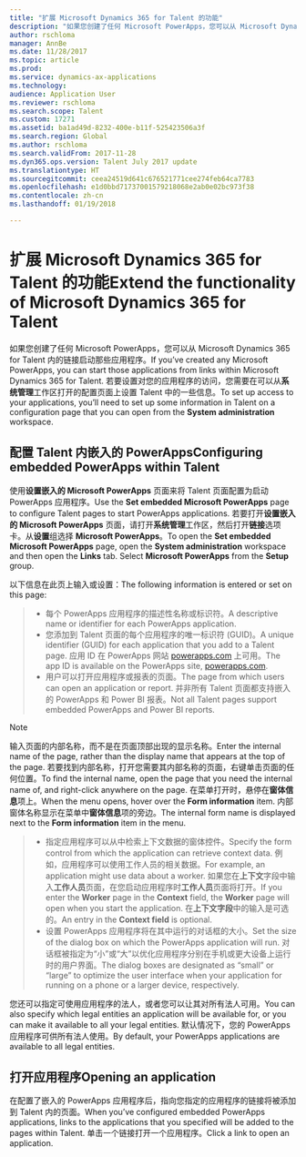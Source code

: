 ```yaml
---
title: "扩展 Microsoft Dynamics 365 for Talent 的功能"
description: "如果您创建了任何 Microsoft PowerApps，您可以从 Microsoft Dynamics 365 for Talent 内的链接启动那些应用程序。"
author: rschloma
manager: AnnBe
ms.date: 11/28/2017
ms.topic: article
ms.prod: 
ms.service: dynamics-ax-applications
ms.technology: 
audience: Application User
ms.reviewer: rschloma
ms.search.scope: Talent
ms.custom: 17271
ms.assetid: ba1ad49d-8232-400e-b11f-525423506a3f
ms.search.region: Global
ms.author: rschloma
ms.search.validFrom: 2017-11-28
ms.dyn365.ops.version: Talent July 2017 update
ms.translationtype: HT
ms.sourcegitcommit: ceea24519d641c676521771cee274feb64ca7783
ms.openlocfilehash: e1d0bbd71737001579218068e2ab0e02bc973f38
ms.contentlocale: zh-cn
ms.lasthandoff: 01/19/2018

---
```

# <a name="extend-the-functionality-of-microsoft-dynamics-365-for-talent"></a><span data-ttu-id="a86d1-103">扩展 Microsoft Dynamics 365 for Talent 的功能</span><span class="sxs-lookup"><span data-stu-id="a86d1-103">Extend the functionality of Microsoft Dynamics 365 for Talent</span></span>
<span data-ttu-id="a86d1-104">如果您创建了任何 Microsoft PowerApps，您可以从 Microsoft Dynamics 365 for Talent 内的链接启动那些应用程序。</span><span class="sxs-lookup"><span data-stu-id="a86d1-104">If you’ve created any Microsoft PowerApps, you can start those applications from links within Microsoft Dynamics 365 for Talent.</span></span> <span data-ttu-id="a86d1-105">若要设置对您的应用程序的访问，您需要在可以从**系统管理**工作区打开的配置页面上设置 Talent 中的一些信息。</span><span class="sxs-lookup"><span data-stu-id="a86d1-105">To set up access to your applications, you’ll need to set up some information in Talent on a configuration page that you can open from the **System administration** workspace.</span></span>

## <a name="configuring-embedded-powerapps-within-talent"></a><span data-ttu-id="a86d1-106">配置 Talent 内嵌入的 PowerApps</span><span class="sxs-lookup"><span data-stu-id="a86d1-106">Configuring embedded PowerApps within Talent</span></span>
<span data-ttu-id="a86d1-107">使用**设置嵌入的 Microsoft PowerApps** 页面来将 Talent 页面配置为启动 PowerApps 应用程序。</span><span class="sxs-lookup"><span data-stu-id="a86d1-107">Use the **Set embedded Microsoft PowerApps** page to configure Talent pages to start PowerApps applications.</span></span> <span data-ttu-id="a86d1-108">若要打开**设置嵌入的 Microsoft PowerApps** 页面，请打开**系统管理**工作区，然后打开**链接**选项卡。从**设置**组选择 **Microsoft PowerApps**。</span><span class="sxs-lookup"><span data-stu-id="a86d1-108">To open the **Set embedded Microsoft PowerApps** page, open the **System administration** workspace and then open the **Links** tab. Select **Microsoft PowerApps** from the **Setup** group.</span></span> 

<span data-ttu-id="a86d1-109">以下信息在此页上输入或设置：</span><span class="sxs-lookup"><span data-stu-id="a86d1-109">The following information is entered or set on this page:</span></span> 

> - <span data-ttu-id="a86d1-110">每个 PowerApps 应用程序的描述性名称或标识符。</span><span class="sxs-lookup"><span data-stu-id="a86d1-110">A descriptive name or identifier for each PowerApps application.</span></span>
> - <span data-ttu-id="a86d1-111">您添加到 Talent 页面的每个应用程序的唯一标识符 (GUID)。</span><span class="sxs-lookup"><span data-stu-id="a86d1-111">A unique identifier (GUID) for each application that you add to a Talent page.</span></span> <span data-ttu-id="a86d1-112">应用 ID 在 PowerApps 网站 [powerapps.com](http://powerapps.com/) 上可用。</span><span class="sxs-lookup"><span data-stu-id="a86d1-112">The app ID is available on the PowerApps site, [powerapps.com](http://powerapps.com/).</span></span> 
> - <span data-ttu-id="a86d1-113">用户可以打开应用程序或报表的页面。</span><span class="sxs-lookup"><span data-stu-id="a86d1-113">The page from which users can open an application or report.</span></span> <span data-ttu-id="a86d1-114">并非所有 Talent 页面都支持嵌入的 PowerApps 和 Power BI 报表。</span><span class="sxs-lookup"><span data-stu-id="a86d1-114">Not all Talent pages support embedded PowerApps and Power BI reports.</span></span> 

 > [!NOTE]
 >  <span data-ttu-id="a86d1-115">输入页面的内部名称，而不是在页面顶部出现的显示名称。</span><span class="sxs-lookup"><span data-stu-id="a86d1-115">Enter the internal name of the page, rather than the display name that appears at the top of the page.</span></span> <span data-ttu-id="a86d1-116">若要找到内部名称，打开您需要其内部名称的页面，右键单击页面的任何位置。</span><span class="sxs-lookup"><span data-stu-id="a86d1-116">To find the internal name, open the page that you need the internal name of, and right-click anywhere on the page.</span></span> <span data-ttu-id="a86d1-117">在菜单打开时，悬停在**窗体信息**项上。</span><span class="sxs-lookup"><span data-stu-id="a86d1-117">When the menu opens, hover over the **Form information** item.</span></span> <span data-ttu-id="a86d1-118">内部窗体名称显示在菜单中**窗体信息**项的旁边。</span><span class="sxs-lookup"><span data-stu-id="a86d1-118">The internal form name is displayed next to the **Form information** item in the menu.</span></span>
 
> - <span data-ttu-id="a86d1-119">指定应用程序可以从中检索上下文数据的窗体控件。</span><span class="sxs-lookup"><span data-stu-id="a86d1-119">Specify the form control from which the application can retrieve context data.</span></span> <span data-ttu-id="a86d1-120">例如，应用程序可以使用工作人员的相关数据。</span><span class="sxs-lookup"><span data-stu-id="a86d1-120">For example, an application might use data about a worker.</span></span> <span data-ttu-id="a86d1-121">如果您在**上下文**字段中输入**工作人员**页面，在您启动应用程序时**工作人员**页面将打开。</span><span class="sxs-lookup"><span data-stu-id="a86d1-121">If you enter the **Worker** page in the **Context** field, the **Worker** page will open when you start the application.</span></span> <span data-ttu-id="a86d1-122">在**上下文字段**中的输入是可选的。</span><span class="sxs-lookup"><span data-stu-id="a86d1-122">An entry in the **Context field** is optional.</span></span> 
> - <span data-ttu-id="a86d1-123">设置 PowerApps 应用程序将在其中运行的对话框的大小。</span><span class="sxs-lookup"><span data-stu-id="a86d1-123">Set the size of the dialog box on which the PowerApps application will run.</span></span> <span data-ttu-id="a86d1-124">对话框被指定为“小”或“大”以优化应用程序分别在手机或更大设备上运行时的用户界面。</span><span class="sxs-lookup"><span data-stu-id="a86d1-124">The dialog boxes are designated as “small” or “large” to optimize the user interface when your application for running on a phone or a larger device, respectively.</span></span> 

<span data-ttu-id="a86d1-125">您还可以指定可使用应用程序的法人，或者您可以让其对所有法人可用。</span><span class="sxs-lookup"><span data-stu-id="a86d1-125">You can also specify which legal entities an application will be available for, or you can make it available to all your legal entities.</span></span> <span data-ttu-id="a86d1-126">默认情况下，您的 PowerApps 应用程序可供所有法人使用。</span><span class="sxs-lookup"><span data-stu-id="a86d1-126">By default, your PowerApps applications are available to all legal entities.</span></span>

## <a name="opening-an-application"></a><span data-ttu-id="a86d1-127">打开应用程序</span><span class="sxs-lookup"><span data-stu-id="a86d1-127">Opening an application</span></span>
<span data-ttu-id="a86d1-128">在配置了嵌入的 PowerApps 应用程序后，指向您指定的应用程序的链接将被添加到 Talent 内的页面。</span><span class="sxs-lookup"><span data-stu-id="a86d1-128">When you’ve configured embedded PowerApps applications, links to the applications that you specified will be added to the pages within Talent.</span></span> <span data-ttu-id="a86d1-129">单击一个链接打开一个应用程序。</span><span class="sxs-lookup"><span data-stu-id="a86d1-129">Click a link to open an application.</span></span> 



